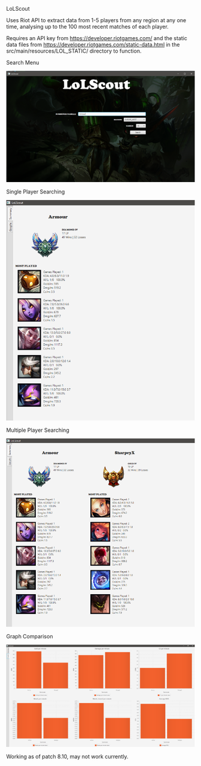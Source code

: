 LoLScout

Uses Riot API to extract data from 1-5 players from any region at any one time, analysing up to the 100 most recent matches
of each player.

Requires an API key from https://developer.riotgames.com/ and the static data files from https://developer.riotgames.com/static-data.html
in the src/main/resources/LOL_STATIC/ directory to function.

Search Menu

![Screenshot](screenshots/menu.png)

Single Player Searching

![Screenshot](screenshots/single_player.png)

Multiple Player Searching

![Screenshot](screenshots/multiple_players.png)

Graph Comparison

![Screenshot](screenshots/graph_comparison.png)

Working as of patch 8.10, may not work currently.
